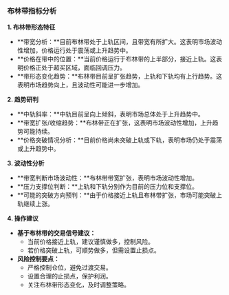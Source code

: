 ### 布林带指标分析

**1. 布林带形态特征**

* **带宽分析：**目前布林带处于上轨区间，且带宽有所扩大。这表明市场波动性增加，价格运行处于震荡或上升趋势中。
* **价格在带中的位置：**当前价格运行于布林带的上半部分，接近上轨。这表明价格正处于超买区域，面临回调压力。
* **带形态变化趋势：**布林带目前呈扩张趋势，上轨和下轨均有上行趋势。这表明市场趋势向上，且波动性可能进一步增加。

**2. 趋势研判**

* **中轨斜率：**中轨目前呈向上倾斜，表明市场总体处于上升趋势中。
* **带宽扩张/收缩趋势：**布林带正在扩张，这表明市场波动性增加，上升趋势可能持续。
* **价格突破情况分析：**目前价格尚未突破上轨或下轨，表明市场仍处于震荡或上升趋势中。

**3. 波动性分析**

* **带宽判断市场波动性：**布林带带宽扩张，表明市场波动性增加。
* **压力支撑位判断：**上轨和下轨分别作为目前的压力位和支撑位。
* **可能的突破方向预判：**由于价格接近上轨且布林带扩张，市场可能突破上轨继续上涨。

**4. 操作建议**

* **基于布林带的交易信号建议：**
    * 当前价格接近上轨，建议谨慎做多，控制风险。
    * 若价格突破上轨，可顺势做多，但需设置止损点。
* **风险控制要点：**
    * 严格控制仓位，避免过渡交易。
    * 设置合理的止损点，保护利润。
    * 关注布林带形态变化，及时调整策略。